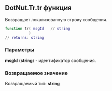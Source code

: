 ## DotNut.Tr.tr функция

Возвращает локализованную строку сообщения.


```lua
function tr( msgId   // string
           )
// returns: string
```


### Параметры

**msgId** (**string**) - идентификатор сообщения.

### Возвращаемое значение

Возвращаемый тип: **string**

